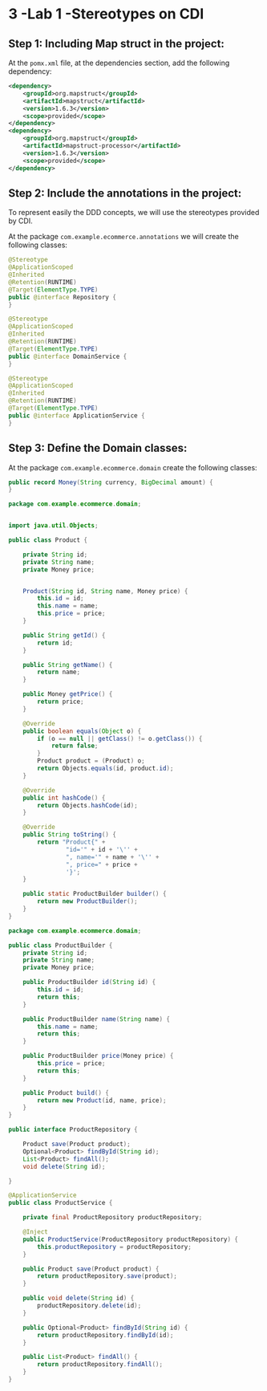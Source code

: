 # 3 -Lab 1 -Stereotypes on CDI


## Step 1: Including Map struct in the project:

At the `pomx.xml` file, at the dependencies section, add the following dependency:

```xml
<dependency>
    <groupId>org.mapstruct</groupId>
    <artifactId>mapstruct</artifactId>
    <version>1.6.3</version>
    <scope>provided</scope>
</dependency>
<dependency>
    <groupId>org.mapstruct</groupId>
    <artifactId>mapstruct-processor</artifactId>
    <version>1.6.3</version>
    <scope>provided</scope>
</dependency>
```

## Step 2: Include the annotations in the project:

 To represent easily the DDD concepts, we will use the stereotypes provided by CDI.
 
At the package `com.example.ecommerce.annotations` we will create the following classes:

```java
@Stereotype
@ApplicationScoped
@Inherited
@Retention(RUNTIME)
@Target(ElementType.TYPE)
public @interface Repository {
}

```


```java
@Stereotype
@ApplicationScoped
@Inherited
@Retention(RUNTIME)
@Target(ElementType.TYPE)
public @interface DomainService {
}
```


```java
@Stereotype
@ApplicationScoped
@Inherited
@Retention(RUNTIME)
@Target(ElementType.TYPE)
public @interface ApplicationService {
}
```

## Step 3: Define the Domain classes:

At the package `com.example.ecommerce.domain` create the following classes:

```java
public record Money(String currency, BigDecimal amount) {
}
```

```java
package com.example.ecommerce.domain;


import java.util.Objects;

public class Product {

    private String id;
    private String name;
    private Money price;


    Product(String id, String name, Money price) {
        this.id = id;
        this.name = name;
        this.price = price;
    }

    public String getId() {
        return id;
    }

    public String getName() {
        return name;
    }

    public Money getPrice() {
        return price;
    }

    @Override
    public boolean equals(Object o) {
        if (o == null || getClass() != o.getClass()) {
            return false;
        }
        Product product = (Product) o;
        return Objects.equals(id, product.id);
    }

    @Override
    public int hashCode() {
        return Objects.hashCode(id);
    }

    @Override
    public String toString() {
        return "Product{" +
                "id='" + id + '\'' +
                ", name='" + name + '\'' +
                ", price=" + price +
                '}';
    }

    public static ProductBuilder builder() {
        return new ProductBuilder();
    }
}
```

```java
package com.example.ecommerce.domain;

public class ProductBuilder {
    private String id;
    private String name;
    private Money price;

    public ProductBuilder id(String id) {
        this.id = id;
        return this;
    }

    public ProductBuilder name(String name) {
        this.name = name;
        return this;
    }

    public ProductBuilder price(Money price) {
        this.price = price;
        return this;
    }

    public Product build() {
        return new Product(id, name, price);
    }
}
```

```java
public interface ProductRepository {

    Product save(Product product);
    Optional<Product> findById(String id);
    List<Product> findAll();
    void delete(String id);

}
``` 

```java
@ApplicationService
public class ProductService {

    private final ProductRepository productRepository;

    @Inject
    public ProductService(ProductRepository productRepository) {
        this.productRepository = productRepository;
    }

    public Product save(Product product) {
        return productRepository.save(product);
    }

    public void delete(String id) {
        productRepository.delete(id);
    }

    public Optional<Product> findById(String id) {
        return productRepository.findById(id);
    }

    public List<Product> findAll() {
        return productRepository.findAll();
    }
}
``` 